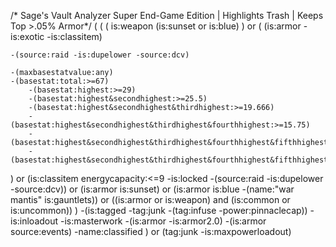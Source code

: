 /* Sage's Vault Analyzer Super End-Game Edition | Highlights Trash | Keeps Top >.05% Armor*/
(
(
	(
	is:weapon (is:sunset or is:blue)
	)
or
  (
	(is:armor -is:exotic -is:classitem)

	-(source:raid -is:dupelower -source:dcv)

	-(maxbasestatvalue:any)
	-(basestat:total:>=67)
    	-(basestat:highest:>=29)
    	-(basestat:highest&secondhighest:>=25.5)
    	-(basestat:highest&secondhighest&thirdhighest:>=19.666)
    	-(basestat:highest&secondhighest&thirdhighest&fourthhighest:>=15.75)
		-(basestat:highest&secondhighest&thirdhighest&fourthhighest&fifthhighest:>=13.2)
		-(basestat:highest&secondhighest&thirdhighest&fourthhighest&fifthhighest&sixthhighest:>=11.16)
  )
or
	(is:classitem energycapacity:<=9 -is:locked -(source:raid -is:dupelower -source:dcv))
or
	(is:armor is:sunset)
or
	(is:armor is:blue -(name:"war mantis" is:gauntlets))
or
	((is:armor or is:weapon) and (is:common or is:uncommon))
)
-(is:tagged -tag:junk -(tag:infuse -power:pinnaclecap)) -is:inloadout -is:masterwork -(is:armor -is:armor2.0) -(is:armor source:events) -name:classified
)  or (tag:junk -is:maxpowerloadout)
